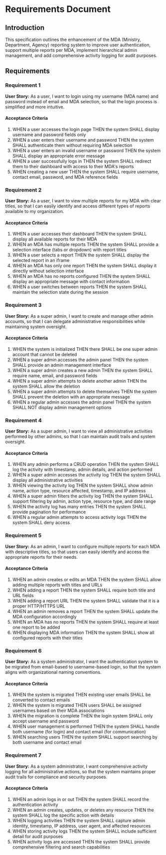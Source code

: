# Requirements Document

## Introduction

This specification outlines the enhancement of the MDA (Ministry, Department, Agency) reporting system to improve user authentication, support multiple reports per MDA, implement hierarchical admin management, and add comprehensive activity logging for audit purposes.

## Requirements

### Requirement 1

**User Story:** As a user, I want to login using my username (MDA name) and password instead of email and MDA selection, so that the login process is simplified and more intuitive.

#### Acceptance Criteria

1. WHEN a user accesses the login page THEN the system SHALL display username and password fields only
2. WHEN a user enters their username and password THEN the system SHALL authenticate them without requiring MDA selection
3. WHEN a user enters an invalid username or password THEN the system SHALL display an appropriate error message
4. WHEN a user successfully logs in THEN the system SHALL redirect them to their dashboard with access to their MDA's reports
5. WHEN creating a new user THEN the system SHALL require username, contact email, password, and MDA reference fields

### Requirement 2

**User Story:** As a user, I want to view multiple reports for my MDA with clear titles, so that I can easily identify and access different types of reports available to my organization.

#### Acceptance Criteria

1. WHEN a user accesses their dashboard THEN the system SHALL display all available reports for their MDA
2. WHEN an MDA has multiple reports THEN the system SHALL provide a selection interface (tabs or dropdown) with report titles
3. WHEN a user selects a report THEN the system SHALL display the selected report in an iframe
4. WHEN an MDA has only one report THEN the system SHALL display it directly without selection interface
5. WHEN an MDA has no reports configured THEN the system SHALL display an appropriate message with contact information
6. WHEN a user switches between reports THEN the system SHALL maintain the selection state during the session

### Requirement 3

**User Story:** As a super admin, I want to create and manage other admin accounts, so that I can delegate administrative responsibilities while maintaining system oversight.

#### Acceptance Criteria

1. WHEN the system is initialized THEN there SHALL be one super admin account that cannot be deleted
2. WHEN a super admin accesses the admin panel THEN the system SHALL provide an admin management interface
3. WHEN a super admin creates a new admin THEN the system SHALL require name, email, and password fields
4. WHEN a super admin attempts to delete another admin THEN the system SHALL allow the deletion
5. WHEN a super admin attempts to delete themselves THEN the system SHALL prevent the deletion with an appropriate message
6. WHEN a regular admin accesses the admin panel THEN the system SHALL NOT display admin management options

### Requirement 4

**User Story:** As a super admin, I want to view all administrative activities performed by other admins, so that I can maintain audit trails and system oversight.

#### Acceptance Criteria

1. WHEN any admin performs a CRUD operation THEN the system SHALL log the activity with timestamp, admin details, and action performed
2. WHEN a super admin accesses the activity log THEN the system SHALL display all administrative activities
3. WHEN viewing the activity log THEN the system SHALL show admin name, action type, resource affected, timestamp, and IP address
4. WHEN a super admin filters the activity log THEN the system SHALL support filtering by admin, action type, resource type, and date range
5. WHEN the activity log has many entries THEN the system SHALL provide pagination for performance
6. WHEN a regular admin attempts to access activity logs THEN the system SHALL deny access

### Requirement 5

**User Story:** As an admin, I want to configure multiple reports for each MDA with descriptive titles, so that users can easily identify and access the appropriate reports for their needs.

#### Acceptance Criteria

1. WHEN an admin creates or edits an MDA THEN the system SHALL allow adding multiple reports with titles and URLs
2. WHEN adding a report THEN the system SHALL require both title and URL fields
3. WHEN adding a report URL THEN the system SHALL validate that it is a proper HTTP/HTTPS URL
4. WHEN an admin removes a report THEN the system SHALL update the MDA configuration accordingly
5. WHEN an MDA has no reports THEN the system SHALL require at least one report to be added
6. WHEN displaying MDA information THEN the system SHALL show all configured reports with their titles

### Requirement 6

**User Story:** As a system administrator, I want the authentication system to be migrated from email-based to username-based login, so that the system aligns with organizational naming conventions.

#### Acceptance Criteria

1. WHEN the system is migrated THEN existing user emails SHALL be converted to contact emails
2. WHEN the system is migrated THEN users SHALL be assigned usernames based on their MDA associations
3. WHEN the migration is complete THEN the login system SHALL only accept username and password
4. WHEN user management is performed THEN the system SHALL handle both username (for login) and contact email (for communication)
5. WHEN searching users THEN the system SHALL support searching by both username and contact email

### Requirement 7

**User Story:** As a system administrator, I want comprehensive activity logging for all administrative actions, so that the system maintains proper audit trails for compliance and security purposes.

#### Acceptance Criteria

1. WHEN an admin logs in or out THEN the system SHALL record the authentication activity
2. WHEN an admin creates, updates, or deletes any resource THEN the system SHALL log the specific action with details
3. WHEN logging activities THEN the system SHALL capture admin identity, timestamp, IP address, user agent, and affected resources
4. WHEN storing activity logs THEN the system SHALL include sufficient detail for audit purposes
5. WHEN activity logs are accessed THEN the system SHALL provide comprehensive filtering and search capabilities